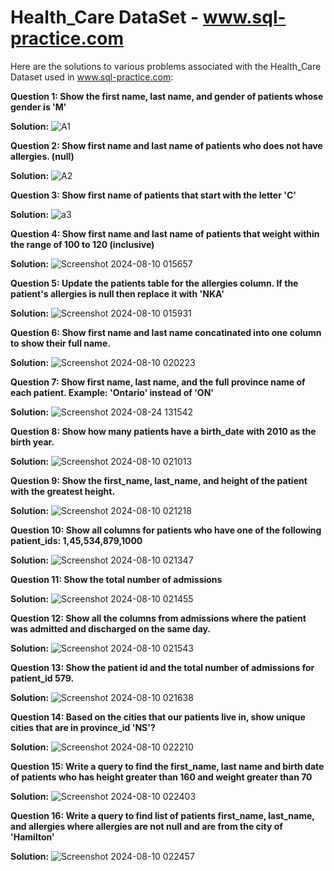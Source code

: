 # Health_Care DataSet - www.sql-practice.com



Here are the solutions to various problems associated with the Health_Care Dataset used in www.sql-practice.com:



**Question 1:
Show the first name, last name, and gender of patients whose gender is 'M'**


**Solution:**
![A1](https://github.com/user-attachments/assets/30e0867f-aaab-4982-9d6e-c5c06edb3576)




**Question 2:
Show first name and last name of patients who does not have allergies. (null)**


**Solution:**
![A2](https://github.com/user-attachments/assets/ff6a967e-4ce1-4c1a-9b2f-1e28bd2f9f67)




**Question 3:
Show first name of patients that start with the letter 'C'**


**Solution:**
![a3](https://github.com/user-attachments/assets/27999dff-96ed-4ebd-a704-8d9b4a03a10a)




**Question 4:
Show first name and last name of patients that weight within the range of 100 to 120 (inclusive)**


**Solution:**
![Screenshot 2024-08-10 015657](https://github.com/user-attachments/assets/75cae549-50b3-4dcf-94bd-a24f3beff145)




**Question 5:
Update the patients table for the allergies column. If the patient's allergies is null then replace it with 'NKA'**


**Solution:**
![Screenshot 2024-08-10 015931](https://github.com/user-attachments/assets/b997cb4f-2813-4fac-bba9-90da83039ab7)




**Question 6:
Show first name and last name concatinated into one column to show their full name.**


**Solution:**
![Screenshot 2024-08-10 020223](https://github.com/user-attachments/assets/bde55e33-6d5d-4812-8ba5-24d9a2c599ab)




**Question 7:
Show first name, last name, and the full province name of each patient.
Example: 'Ontario' instead of 'ON'**


**Solution:**
![Screenshot 2024-08-24 131542](https://github.com/user-attachments/assets/127771f2-8ef8-472d-a76d-506ceee8c956)




**Question 8:
Show how many patients have a birth_date with 2010 as the birth year.**


**Solution:**
![Screenshot 2024-08-10 021013](https://github.com/user-attachments/assets/f6bb4fff-3145-46db-befa-cfa6465de3e6)




**Question 9:
Show the first_name, last_name, and height of the patient with the greatest height.**


**Solution:**
![Screenshot 2024-08-10 021218](https://github.com/user-attachments/assets/f910f961-66da-42bd-b876-28e8346cffe0)




**Question 10:
Show all columns for patients who have one of the following patient_ids:
1,45,534,879,1000**


**Solution:**
![Screenshot 2024-08-10 021347](https://github.com/user-attachments/assets/cc3cfc44-7a23-49d1-aec0-dc20b5f406f9)




**Question 11:
Show the total number of admissions**


**Solution:**
![Screenshot 2024-08-10 021455](https://github.com/user-attachments/assets/80ced173-08ab-417c-8e6a-6dd0273c45ae)




**Question 12:
Show all the columns from admissions where the patient was admitted and discharged on the same day.**


**Solution:**
![Screenshot 2024-08-10 021543](https://github.com/user-attachments/assets/e444ab76-fd7a-47a3-b78c-833b334cb3ca)




**Question 13:
Show the patient id and the total number of admissions for patient_id 579.**


**Solution:**
![Screenshot 2024-08-10 021638](https://github.com/user-attachments/assets/0c825f69-16f6-4901-9b9d-778472eac8df)




**Question 14:
Based on the cities that our patients live in, show unique cities that are in province_id 'NS'?**


**Solution:**
![Screenshot 2024-08-10 022210](https://github.com/user-attachments/assets/3eb50d78-15da-48a1-9bf5-26428b1f7a47)




**Question 15:
Write a query to find the first_name, last name and birth date of patients who has height greater than 160 and weight greater than 70**


**Solution:**
![Screenshot 2024-08-10 022403](https://github.com/user-attachments/assets/1e41985a-398a-4448-8e76-c2ef39b54f6c)




**Question 16:
Write a query to find list of patients first_name, last_name, and allergies where allergies are not null and are from the city of 'Hamilton'**


**Solution:**
![Screenshot 2024-08-10 022457](https://github.com/user-attachments/assets/405c8df1-6f77-44e2-9379-c52e07cafb9c)













































































